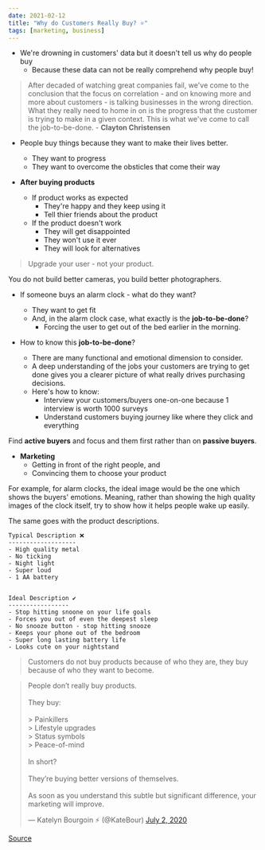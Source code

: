 ```yaml
---
date: 2021-02-12
title: "Why do Customers Really Buy? ⭐"
tags: [marketing, business]
---
```


- We're drowning in customers' data but it doesn't tell us why do people buy
	- Because these data can not be really comprehend why people buy!

> After decaded of watching great companies fail, we've come to the conclusion that the focus on correlation - and on knowing more and more about customers - is talking businesses in the wrong direction. What they really need to home in on is the progress that the customer is trying to make in a given context. This is what we've come to call the job-to-be-done. - **Clayton Christensen**

- People buy things because they want to make their lives better.
	- They want to progress
	- They want to overcome the obsticles that come their way

- **After buying products**
	- If product works as expected
		- They're happy and they keep using it
		- Tell thier friends about the product
	- If the product doesn't work
		- They will get disappointed
		- They won't use it ever
		- They will look for alternatives

> Upgrade your user - not your product.

You do not build better cameras, you build better photographers.

- If someone buys an alarm clock - what do they want?
	- They want to get fit
	- And, in the alarm clock case, what exactly is the **job-to-be-done**?
		- Forcing the user to get out of the bed earlier in the morning.

- How to know this **job-to-be-done**?
	- There are many functional and emotional dimension to consider.
	- A deep understanding of the jobs your customers are trying to get done gives you a clearer picture of what really drives purchasing decisions.
	- Here's how to know:
		- Interview your customers/buyers one-on-one because 1 interview is worth 1000 surveys
		- Understand customers buying journey like where they click and everything

Find **active buyers** and focus and them first rather than on **passive buyers**.

- **Marketing**
	- Getting in front of the right people, and
	- Convincing them to choose your product

For example, for alarm clocks, the ideal image would be the one which shows the buyers' emotions. Meaning, rather than showing the high quality images of the clock itself, try to show how it helps people wake up easily.

The same goes with the product descriptions.

```
Typical Description ❌
-------------------
- High quality metal
- No ticking
- Night light
- Super loud
- 1 AA battery


Ideal Description ✔
-----------------
- Stop hitting snoone on your life goals
- Forces you out of even the deepest sleep
- No snooze button - stop hitting snooze
- Keeps your phone out of the bedroom
- Super long lasting battery life
- Looks cute on your nightstand
```

> Customers do not buy products because of who they are, they buy because of who they want to become.

<blockquote class="twitter-tweet"><p lang="en" dir="ltr">People don’t really buy products.<br><br>They buy:<br><br>&gt; Painkillers<br>&gt; Lifestyle upgrades<br>&gt; Status symbols<br>&gt; Peace-of-mind<br><br>In short?<br><br>They’re buying better versions of themselves.<br><br>As soon as you understand this subtle but significant difference, your marketing will improve.</p>&mdash; Katelyn Bourgoin ⚡️ (@KateBour) <a href="https://twitter.com/KateBour/status/1278646719752933377?ref_src=twsrc%5Etfw">July 2, 2020</a></blockquote> <script async src="https://platform.twitter.com/widgets.js" charset="utf-8"></script> 

[Source](https://customercamp.co/why-customers-really-buy/)

